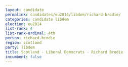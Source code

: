 ```yaml
---
layout: candidate
permalink: candidates/eu2014/libdem/richard-brodie/
categories: candidate libdem
election: eu2014
list-rank: 4
list-rank-ordinal: 4th
person: richard-brodie
region: scotland
party: libdem
title: Scotland - Liberal Democrats - Richard Brodie
incumbent: false
---
```

